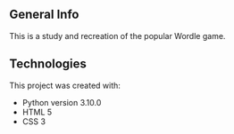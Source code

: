 ## General Info
This is a study and recreation of the popular Wordle game.

## Technologies
This project was created with:
* Python version 3.10.0
* HTML 5
* CSS 3
